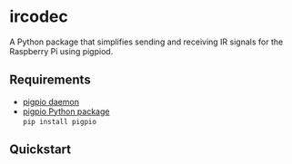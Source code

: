 # ircodec

A Python package that simplifies sending and receiving IR signals for the Raspberry Pi using pigpiod.

## Requirements
- [pigpio daemon](http://abyz.me.uk/rpi/pigpio/pigpiod.html)
- [pigpio Python package](http://abyz.me.uk/rpi/pigpio/python.html)  
`pip install pigpio`

## Quickstart